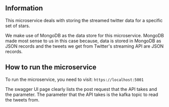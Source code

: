 ## Information
This microservice deals with storing the streamed twitter data for a specific set of stars. 

We make use of MongoDB as the data store for this microservice. MongoDB made most sense to us in this case because, 
data is stored in MongoDB as JSON records and the tweets we get from Twitter's streaming API are JSON records.

## How to run the microservice
To run the microservice, you need to visit: `https://localhost:5001`

The swagger UI page clearly lists the post request that the API takes and the parameter. The parameter that the API 
takes is the kafka topic to read the tweets from.

  